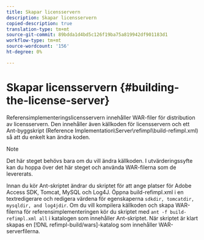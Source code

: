 ```yaml
---
title: Skapar licensservern
description: Skapar licensservern
copied-description: true
translation-type: tm+mt
source-git-commit: 89bdda1d4bd5c126f19ba75a819942df901183d1
workflow-type: tm+mt
source-wordcount: '156'
ht-degree: 0%

---
```



# Skapar licensservern {#building-the-license-server}

Referensimplementeringslicensservern innehåller WAR-filer för distribution av licensservern. Den innehåller även källkoden för licensservern och ett Ant-byggskript (Reference Implementation\Server\refimpl\build-refimpl.xml) så att du enkelt kan ändra koden.

>[!NOTE]
>
>Det här steget behövs bara om du vill ändra källkoden. I utvärderingssyfte kan du hoppa över det här steget och använda WAR-filerna som de levererats.

Innan du kör Ant-skriptet ändrar du skriptet för att ange platser för Adobe Access SDK, Tomcat, MySQL och Log4J. Öppna build-refimpl.xml i en textredigerare och redigera värdena för egenskaperna `sdkdir, tomcatdir, mysqldir, and log4jdir`. Om du vill kompilera källkoden och skapa WAR-filerna för referensimplementeringen kör du skriptet med `ant -f build-refimpl.xml all` i katalogen som innehåller Ant-skriptet. När skriptet är klart skapas en [!DNL refimpl-build/wars]-katalog som innehåller WAR-serverfilerna.
